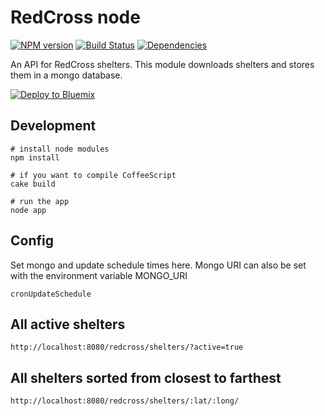 # RedCross node

[![NPM version](https://badge.fury.io/js/redcross.svg)](https://npmjs.org/package/redcross)
[![Build Status](https://travis-ci.org/avantassel/redcross-node.svg)](https://travis-ci.org/avantassel/redcross-node)
[![Dependencies](https://david-dm.org/avantassel/redcross-node.svg)](https://david-dm.org/avantassel/redcross-node)&nbsp;


An API for RedCross shelters. This module downloads shelters and stores them in a mongo database.

[![Deploy to Bluemix](https://bluemix.net/deploy/button.png)](https://bluemix.net/deploy)

## Development
```
# install node modules
npm install

# if you want to compile CoffeeScript
cake build

# run the app
node app
```

## Config

Set mongo and update schedule times here.  Mongo URI can also be set with the environment variable MONGO_URI
```
cronUpdateSchedule
```

## All active shelters
```
http://localhost:8080/redcross/shelters/?active=true
```

## All shelters sorted from closest to farthest
```
http://localhost:8080/redcross/shelters/:lat/:long/
```
